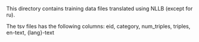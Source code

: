 This directory contains training data files translated using NLLB (except for ru).

The tsv files has the following columns: eid, category, num_triples, triples, en-text, {lang}-text
